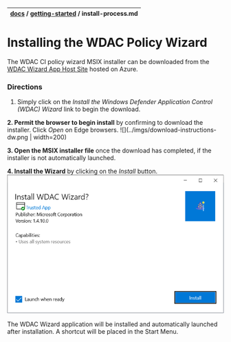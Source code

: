| [docs](..)  / [getting-started](.) / install-process.md
|:---|

# Installing the WDAC Policy Wizard

The WDAC CI policy wizard MSIX installer can be downloaded from the [WDAC Wizard App Host Site](https://wdac-wizard-appinstaller.azurewebsites.net) hosted on Azure. 

### Directions

1. Simply click on the _Install the Windows Defender Application Control (WDAC) Wizard_ link to begin the download. 

**2. Permit the browser to begin install** by confirming to download the installer. Click _Open_ on Edge browsers. 
![](../imgs/download-instructions-dw.png | width=200)

**3. Open the MSIX installer file** once the download has completed, if the installer is not automatically launched. 

**4. Install the Wizard** by clicking on the _Install_ button. 
![](../imgs/download-instructions-inst.png)


The WDAC Wizard application will be installed and automatically launched after installation. A shortcut will be placed in the Start Menu. 
